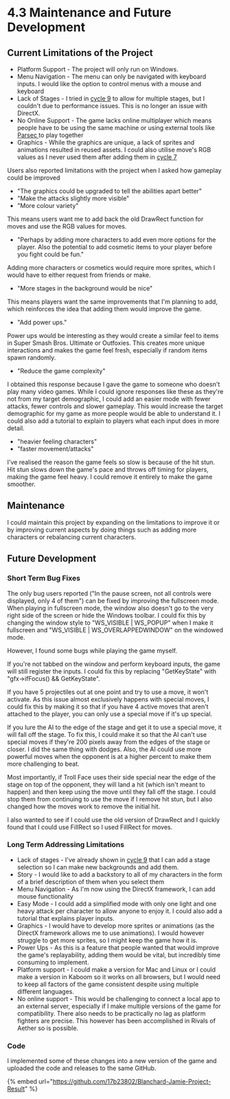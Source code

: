 # 4.3 Maintenance and Future Development

## Current Limitations of the Project

* Platform Support - The project will only run on Windows.
* Menu Navigation - The menu can only be navigated with keyboard inputs. I would like the option to control menus with a mouse and keyboard
* Lack of Stages - I tried in [cycle 9](../design-and-development/2.2.9-cycle-9.md#challenges) to allow for multiple stages, but I couldn't due to performance issues. This is no longer an issue with DirectX.
* No Online Support - The game lacks online multiplayer which means people have to be using the same machine or using external tools like [Parsec ](https://parsec.app/)to play together
* Graphics - While the graphics are unique, a lack of sprites and animations resulted in reused assets. I could also utilise move's RGB values as I never used them after adding them in [cycle 7](../design-and-development/2.2.7-cycle-7.md)

Users also reported limitations with the project when I asked how gameplay could be improved

* "The graphics could be upgraded to tell the abilities apart better"
* "Make the attacks slightly more visible"
* "More colour variety"

This means users want me to add back the old DrawRect function for moves and use the RGB values for moves.

* "Perhaps by adding more characters to add even more options for the player. Also the potential to add cosmetic items to your player before you fight could be fun."

Adding more characters or cosmetics would require more sprites, which I would have to either request from friends or make.

* "More stages in the background would be nice"

This means players want the same improvements that I'm planning to add, which reinforces the idea that adding them would improve the game.

* "Add power ups."

Power ups would be interesting as they would create a similar feel to items in Super Smash Bros. Ultimate or Outfoxies. This creates more unique interactions and makes the game feel fresh, especially if random items spawn randomly.

* "Reduce the game complexity"

I obtained this response because I gave the game to someone who doesn't play many video games. While I could ignore responses like these as they're not from my target demographic, I could add an easier mode with fewer attacks, fewer controls and slower gameplay. This would increase the target demographic for my game as more people would be able to understand it. I could also add a tutorial to explain to players what each input does in more detail.

* "heavier feeling characters"
* "faster movement/attacks"

I've realised the reason the game feels so slow is because of the hit stun. Hit stun slows down the game's pace and throws off timing for players, making the game feel heavy. I could remove it entirely to make the game smoother.

## Maintenance

I could maintain this project by expanding on the limitations to improve it or by improving current aspects by doing things such as adding more characters or rebalancing current characters.

## Future Development

### Short Term Bug Fixes

The only bug users reported ("In the pause screen, not all controls were displayed, only 4 of them") can be fixed by improving the fullscreen mode. When playing in fullscreen mode, the window also doesn't go to the very right side of the screen or hide the Windows toolbar. I could fix this by changing the window style to "WS\_VISIBLE | WS\_POPUP" when I make it fullscreen and "WS\_VISIBLE | WS\_OVERLAPPEDWINDOW" on the windowed mode.

However, I found some bugs while playing the game myself.

If you're not tabbed on the window and perform keyboard inputs, the game will still register the inputs. I could fix this by replacing "GetKeyState" with "gfx->ifFocus() && GetKeyState".

If you have 5 projectiles out at one point and try to use a move, it won't activate. As this issue almost exclusively happens with special moves, I could fix this by making it so that if you have 4 active moves that aren't attached to the player, you can only use a special move if it's up special.

If you lure the AI to the edge of the stage and get it to use a special move, it will fall off the stage. To fix this, I could make it so that the AI can't use special moves if they're 200 pixels away from the edges of the stage or closer. I did the same thing with dodges. Also, the AI could use more powerful moves when the opponent is at a higher percent to make them more challenging to beat.

Most importantly, if Troll Face uses their side special near the edge of the stage on top of the opponent, they will land a hit (which isn't meant to happen) and then keep using the move until they fall off the stage. I could stop them from continuing to use the move if I remove hit stun, but I also changed how the moves work to remove the initial hit.

I also wanted to see if I could use the old version of DrawRect and I quickly found that I could use FillRect so I used FillRect for moves.

### Long Term Addressing Limitations

* Lack of stages - I've already shown in [cycle 9](../design-and-development/2.2.9-cycle-9.md#challenges) that I can add a stage selection so I can make new backgrounds and add them.
* Story - I would like to add a backstory to all of my characters in the form of a brief description of them when you select them
* Menu Navigation - As I'm now using the DirectX framework, I can add mouse functionality
* Easy Mode - I could add a simplified mode with only one light and one heavy attack per character to allow anyone to enjoy it. I could also add a tutorial that explains player inputs.
* Graphics - I would have to develop more sprites or animations (as the DirectX framework allows me to use animations). I would however struggle to get more sprites, so I might keep the game how it is.&#x20;
* Power Ups - As this is a feature that people wanted that would improve the game's replayability, adding them would be vital, but incredibly time consuming to implement.
* Platform support - I could make a version for Mac and Linux or I could make a version in Kaboom so it works on all browsers, but I would need to keep all factors of the game consistent despite using multiple different languages.
* No online support - This would be challenging to connect a local app to an external server, especially if I make multiple versions of the game for compatibility. There also needs to be practically no lag as platform fighters are precise. This however has been accomplished in Rivals of Aether so is possible.

### Code

I implemented some of these changes into a new version of the game and uploaded the code and releases to the same GitHub.

{% embed url="https://github.com/17b23802/Blanchard-Jamie-Project-Result" %}
